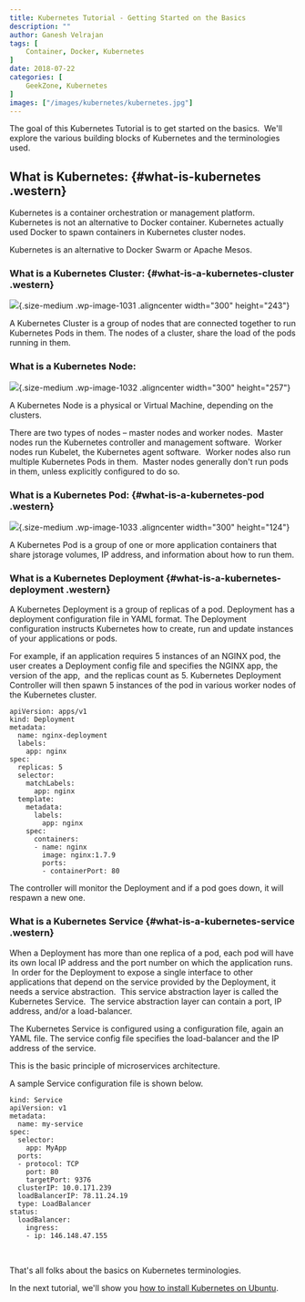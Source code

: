 ```yaml
---
title: Kubernetes Tutorial - Getting Started on the Basics
description: ""
author: Ganesh Velrajan
tags: [
    Container, Docker, Kubernetes
]
date: 2018-07-22
categories: [
    GeekZone, Kubernetes
]
images: ["/images/kubernetes/kubernetes.jpg"]
---
```


The goal of this Kubernetes Tutorial is to get started on the basics.  We'll explore the various building blocks of Kubernetes and the terminologies used.

## What is Kubernetes: {#what-is-kubernetes .western}

Kubernetes is a container orchestration or management platform. Kubernetes is not an alternative to Docker container. Kubernetes actually used Docker to spawn containers in Kubernetes cluster nodes.

Kubernetes is an alternative to Docker Swarm or Apache Mesos.

### What is a Kubernetes Cluster: {#what-is-a-kubernetes-cluster .western}

![](http://35.238.255.76/wp-content/uploads/2018/07/module_01_cluster-300x243.jpg){.size-medium .wp-image-1031 .aligncenter width="300" height="243"}

A Kubernetes Cluster is a group of nodes that are connected together to run Kubernetes Pods in them. The nodes of a cluster, share the load of the pods running in them.

### What is a Kubernetes Node:

![](http://35.238.255.76/wp-content/uploads/2018/07/module_03_nodes-300x257.jpg){.size-medium .wp-image-1032 .aligncenter width="300" height="257"}

A Kubernetes Node is a physical or Virtual Machine, depending on the clusters.

There are two types of nodes – master nodes and worker nodes.  Master nodes run the Kubernetes controller and management software.  Worker nodes run Kubelet, the Kubernetes agent software.  Worker nodes also run multiple Kubernetes Pods in them.  Master nodes generally don't run pods in them, unless explicitly configured to do so.

### What is a Kubernetes Pod: {#what-is-a-kubernetes-pod .western}

![](http://35.238.255.76/wp-content/uploads/2018/07/module_03_pods-300x124.jpg){.size-medium .wp-image-1033 .aligncenter width="300" height="124"}

A Kubernetes Pod is a group of one or more application containers that share jstorage volumes, IP address, and information about how to run them.

### What is a Kubernetes Deployment {#what-is-a-kubernetes-deployment .western}

A Kubernetes Deployment is a group of replicas of a pod. Deployment has a deployment configuration file in YAML format. The Deployment configuration instructs Kubernetes how to create, run and update instances of your applications or pods.

For example, if an application requires 5 instances of an NGINX pod, the user creates a Deployment config file and specifies the NGINX app, the version of the app,  and the replicas count as 5. Kubernetes Deployment Controller will then spawn 5 instances of the pod in various worker nodes of the Kubernetes cluster.

    apiVersion: apps/v1
    kind: Deployment
    metadata:
      name: nginx-deployment
      labels:
        app: nginx
    spec:
      replicas: 5
      selector:
        matchLabels:
          app: nginx
      template:
        metadata:
          labels:
            app: nginx
        spec:
          containers:
          - name: nginx
            image: nginx:1.7.9
            ports:
            - containerPort: 80

The controller will monitor the Deployment and if a pod goes down, it will respawn a new one.

### What is a Kubernetes Service {#what-is-a-kubernetes-service .western}

When a Deployment has more than one replica of a pod, each pod will have its own local IP address and the port number on which the application runs.  In order for the Deployment to expose a single interface to other applications that depend on the service provided by the Deployment, it needs a service abstraction.  This service abstraction layer is called the Kubernetes Service.  The service abstraction layer can contain a port, IP address, and/or a load-balancer.

The Kubernetes Service is configured using a configuration file, again an YAML file. The service config file specifies the load-balancer and the IP address of the service.

This is the basic principle of microservices architecture.

A sample Service configuration file is shown below.

    kind: Service
    apiVersion: v1
    metadata:
      name: my-service
    spec:
      selector:
        app: MyApp
      ports:
      - protocol: TCP
        port: 80
        targetPort: 9376
      clusterIP: 10.0.171.239
      loadBalancerIP: 78.11.24.19
      type: LoadBalancer
    status:
      loadBalancer:
        ingress:
        - ip: 146.148.47.155

 

That's all folks about the basics on Kubernetes terminologies.

In the next tutorial, we'll show you [how to install Kubernetes on Ubuntu](http://35.238.255.76/index.php/2018/07/19/kubernetes-tutorial-how-to-install-kubernetes-on-ubuntu/).
